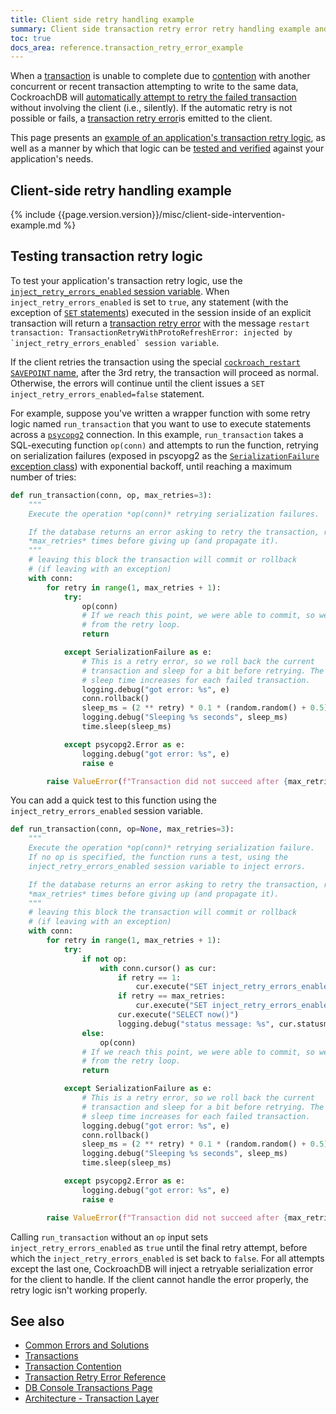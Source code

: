 ```yaml
---
title: Client side retry handling example
summary: Client side transaction retry error retry handling example and testing
toc: true
docs_area: reference.transaction_retry_error_example
---
```


When a [transaction](transactions.html) is unable to complete due to [contention](architecture/overview.html#architecture-overview-contention) with another concurrent or recent transaction attempting to write to the same data, CockroachDB will [automatically attempt to retry the failed transaction](transactions.html#automatic-retries) without involving the client (i.e., silently). If the automatic retry is not possible or fails, a [transaction retry error](transaction-retry-error-reference.html)is emitted to the client.

This page presents an [example of an application's transaction retry logic](#client-side-retry-handling-example), as well as a manner by which that logic can be [tested and verified](#testing-transaction-retry-logic) against your application's needs.

## Client-side retry handling example

{% include {{page.version.version}}/misc/client-side-intervention-example.md %}

## Testing transaction retry logic

To test your application's transaction retry logic, use the [`inject_retry_errors_enabled` session variable](set-vars.html#supported-variables). When `inject_retry_errors_enabled` is set to `true`, any statement (with the exception of [`SET` statements](set-vars.html)) executed in the session inside of an explicit transaction will return a [transaction retry error](transaction-retry-error-reference.html) with the message ```restart transaction: TransactionRetryWithProtoRefreshError: injected by `inject_retry_errors_enabled` session variable```.

If the client retries the transaction using the special [`cockroach_restart` `SAVEPOINT` name](savepoint.html#savepoints-for-client-side-transaction-retries), after the 3rd retry, the transaction will proceed as normal. Otherwise, the errors will continue until the client issues a `SET inject_retry_errors_enabled=false` statement.

For example, suppose you've written a wrapper function with some retry logic named `run_transaction` that you want to use to execute statements across a [`psycopg2`](https://www.psycopg.org/) connection. In this example, `run_transaction` takes a SQL-executing function `op(conn)` and attempts to run the function, retrying on serialization failures (exposed in pscyopg2 as the [`SerializationFailure` exception class](https://www.psycopg.org/docs/errors.html#sqlstate-exception-classes)) with exponential backoff, until reaching a maximum number of tries:

~~~ python
def run_transaction(conn, op, max_retries=3):    
    """
    Execute the operation *op(conn)* retrying serialization failures.

    If the database returns an error asking to retry the transaction, retry it
    *max_retries* times before giving up (and propagate it).
    """
    # leaving this block the transaction will commit or rollback
    # (if leaving with an exception)
    with conn:
        for retry in range(1, max_retries + 1):
            try:
                op(conn)
                # If we reach this point, we were able to commit, so we break
                # from the retry loop.
                return

            except SerializationFailure as e:
                # This is a retry error, so we roll back the current
                # transaction and sleep for a bit before retrying. The
                # sleep time increases for each failed transaction.
                logging.debug("got error: %s", e)
                conn.rollback()
                sleep_ms = (2 ** retry) * 0.1 * (random.random() + 0.5)
                logging.debug("Sleeping %s seconds", sleep_ms)
                time.sleep(sleep_ms)

            except psycopg2.Error as e:
                logging.debug("got error: %s", e)
                raise e

        raise ValueError(f"Transaction did not succeed after {max_retries} retries")
~~~

You can add a quick test to this function using the `inject_retry_errors_enabled` session variable.

~~~ python
def run_transaction(conn, op=None, max_retries=3):
    """
    Execute the operation *op(conn)* retrying serialization failure.
    If no op is specified, the function runs a test, using the
    inject_retry_errors_enabled session variable to inject errors.

    If the database returns an error asking to retry the transaction, retry it
    *max_retries* times before giving up (and propagate it).
    """
    # leaving this block the transaction will commit or rollback
    # (if leaving with an exception)
    with conn:
        for retry in range(1, max_retries + 1):
            try:
                if not op:
                    with conn.cursor() as cur:
                        if retry == 1:
                            cur.execute("SET inject_retry_errors_enabled = 'true'")
                        if retry == max_retries:
                            cur.execute("SET inject_retry_errors_enabled = 'false'")
                        cur.execute("SELECT now()")
                        logging.debug("status message: %s", cur.statusmessage)
                else:
                    op(conn)
                # If we reach this point, we were able to commit, so we break
                # from the retry loop.
                return

            except SerializationFailure as e:
                # This is a retry error, so we roll back the current
                # transaction and sleep for a bit before retrying. The
                # sleep time increases for each failed transaction.
                logging.debug("got error: %s", e)
                conn.rollback()
                sleep_ms = (2 ** retry) * 0.1 * (random.random() + 0.5)
                logging.debug("Sleeping %s seconds", sleep_ms)
                time.sleep(sleep_ms)

            except psycopg2.Error as e:
                logging.debug("got error: %s", e)
                raise e

        raise ValueError(f"Transaction did not succeed after {max_retries} retries")
~~~

Calling `run_transaction` without an `op` input sets `inject_retry_errors_enabled` as `true` until the final retry attempt, before which the `inject_retry_errors_enabled` is set back to `false`. For all attempts except the last one, CockroachDB will inject a retryable serialization error for the client to handle. If the client cannot handle the error properly, the retry logic isn't working properly.

## See also

- [Common Errors and Solutions](common-errors.html)
- [Transactions](transactions.html)
- [Transaction Contention](performance-best-practices-overview.html#transaction-contention)
- [Transaction Retry Error Reference](transaction-retry-error-reference.html)
- [DB Console Transactions Page](ui-transactions-page.html)
- [Architecture - Transaction Layer](architecture/transaction-layer.html)
